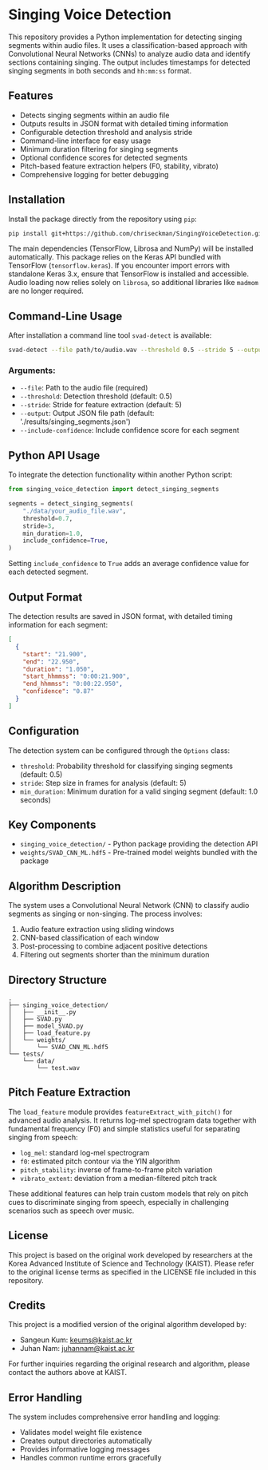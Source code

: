 # Singing Voice Detection

This repository provides a Python implementation for detecting singing segments within audio files. It uses a classification-based approach with Convolutional Neural Networks (CNNs) to analyze audio data and identify sections containing singing. The output includes timestamps for detected singing segments in both seconds and `hh:mm:ss` format.

## Features

* Detects singing segments within an audio file
* Outputs results in JSON format with detailed timing information
* Configurable detection threshold and analysis stride
* Command-line interface for easy usage
* Minimum duration filtering for singing segments
* Optional confidence scores for detected segments
* Pitch-based feature extraction helpers (F0, stability, vibrato)
* Comprehensive logging for better debugging

## Installation

Install the package directly from the repository using `pip`:

```bash
pip install git+https://github.com/chriseckman/SingingVoiceDetection.git@feature/singing-detection
```

The main dependencies (TensorFlow, Librosa and NumPy) will be installed automatically.
This package relies on the Keras API bundled with TensorFlow (`tensorflow.keras`).
If you encounter import errors with standalone Keras 3.x, ensure that TensorFlow is installed and accessible.
Audio loading now relies solely on `librosa`, so additional libraries like `madmom` are no longer required.

## Command-Line Usage

After installation a command line tool `svad-detect` is available:

```bash
svad-detect --file path/to/audio.wav --threshold 0.5 --stride 5 --output results.json
```

### Arguments:
* `--file`: Path to the audio file (required)
* `--threshold`: Detection threshold (default: 0.5)
* `--stride`: Stride for feature extraction (default: 5)
* `--output`: Output JSON file path (default: './results/singing_segments.json')
* `--include-confidence`: Include confidence score for each segment

## Python API Usage

To integrate the detection functionality within another Python script:

```python
from singing_voice_detection import detect_singing_segments

segments = detect_singing_segments(
    "./data/your_audio_file.wav",
    threshold=0.7,
    stride=3,
    min_duration=1.0,
    include_confidence=True,
)
```
Setting `include_confidence` to `True` adds an average confidence value for each detected segment.

## Output Format

The detection results are saved in JSON format, with detailed timing information for each segment:

```json
[
  {
    "start": "21.900",
    "end": "22.950",
    "duration": "1.050",
    "start_hhmmss": "0:00:21.900",
    "end_hhmmss": "0:00:22.950",
    "confidence": "0.87"
  }
]
```

## Configuration

The detection system can be configured through the `Options` class:
* `threshold`: Probability threshold for classifying singing segments (default: 0.5)
* `stride`: Step size in frames for analysis (default: 5)
* `min_duration`: Minimum duration for a valid singing segment (default: 1.0 seconds)

## Key Components

* `singing_voice_detection/` - Python package providing the detection API
* `weights/SVAD_CNN_ML.hdf5` - Pre-trained model weights bundled with the package

## Algorithm Description

The system uses a Convolutional Neural Network (CNN) to classify audio segments as singing or non-singing. The process involves:
1. Audio feature extraction using sliding windows
2. CNN-based classification of each window
3. Post-processing to combine adjacent positive detections
4. Filtering out segments shorter than the minimum duration

## Directory Structure

```
.
├── singing_voice_detection/
│   ├── __init__.py
│   ├── SVAD.py
│   ├── model_SVAD.py
│   ├── load_feature.py
│   └── weights/
│       └── SVAD_CNN_ML.hdf5
└── tests/
    └── data/
        └── test.wav
```

## Pitch Feature Extraction

The `load_feature` module provides `featureExtract_with_pitch()` for advanced
audio analysis. It returns log-mel spectrogram data together with fundamental
frequency (F0) and simple statistics useful for separating singing from speech:

- `log_mel`: standard log-mel spectrogram
- `f0`: estimated pitch contour via the YIN algorithm
- `pitch_stability`: inverse of frame-to-frame pitch variation
- `vibrato_extent`: deviation from a median-filtered pitch track

These additional features can help train custom models that rely on pitch cues
to discriminate singing from speech, especially in challenging scenarios such as
speech over music.

## License

This project is based on the original work developed by researchers at the Korea Advanced Institute of Science and Technology (KAIST). Please refer to the original license terms as specified in the LICENSE file included in this repository.

## Credits

This project is a modified version of the original algorithm developed by:
* Sangeun Kum: keums@kaist.ac.kr
* Juhan Nam: juhannam@kaist.ac.kr

For further inquiries regarding the original research and algorithm, please contact the authors above at KAIST.

## Error Handling

The system includes comprehensive error handling and logging:
* Validates model weight file existence
* Creates output directories automatically
* Provides informative logging messages
* Handles common runtime errors gracefully